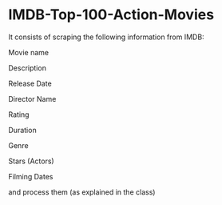 # IMDB-Top-100-Action-Movies


It consists of scraping the following information from IMDB:

Movie name

Description

Release Date

Director Name

Rating

Duration

Genre

Stars (Actors)

Filming Dates



and process them (as explained in the class)
